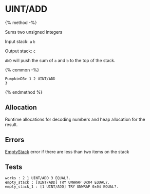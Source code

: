 UINT/ADD
===

{% method -%}

Sums two unsigned integers

Input stack: `a` `b`

Output stack: `c`

`AND` will push the sum of `a` and `b` to the top of the stack.

{% common -%}

```
PumpkinDB> 1 2 UINT/ADD
3
```

{% endmethod %}

## Allocation

Runtime allocations for decoding numbers and heap allocation
for the result.

## Errors

[EmptyStack](../errors/EmptyStack.md) error if there are less than two items on the stack

## Tests

```test
works : 2 1 UINT/ADD 3 EQUAL?.
empty_stack : [UINT/ADD] TRY UNWRAP 0x04 EQUAL?.
empty_stack_1 : [1 UINT/ADD] TRY UNWRAP 0x04 EQUAL?.
```
